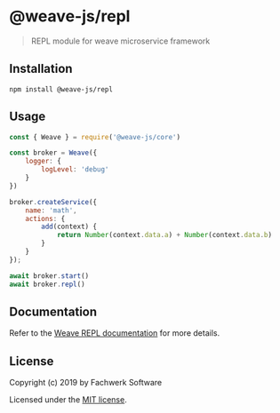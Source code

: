 # @weave-js/repl

> REPL module for weave microservice framework

## Installation

```
npm install @weave-js/repl
```

## Usage

```js
const { Weave } = require('@weave-js/core')

const broker = Weave({
    logger: {
        logLevel: 'debug'
    }
})

broker.createService({
    name: 'math',
    actions: {
        add(context) {
            return Number(context.data.a) + Number(context.data.b)
        }
    }
});

await broker.start()
await broker.repl()
```

## Documentation

Refer to the [Weave REPL documentation](https://weave.fachwerk.io) for more details.

## License

Copyright (c) 2019 by Fachwerk Software

Licensed under the [MIT license](LICENSE).